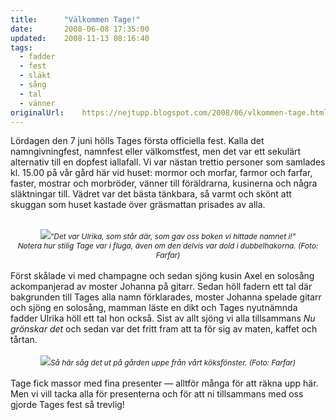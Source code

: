 ```yaml
---
title:		"Välkommen Tage!"
date:		2008-06-08 17:35:00
updated:	2008-11-13 08:16:40
tags: 
  - fadder
  - fest
  - släkt
  - sång
  - tal
  - vänner	
originalUrl:	https://nejtupp.blogspot.com/2008/06/vlkommen-tage.html
---
```


Lördagen den 7 juni hölls Tages första officiella fest. Kalla det namngivningfest, namnfest eller välkomstfest, men det var ett sekulärt alternativ till en dopfest iallafall. Vi var nästan trettio personer som samlades kl. 15.00 på vår gård här vid huset: mormor och morfar, farmor och farfar, faster, mostrar och morbröder, vänner till föräldrarna, kusinerna och några släktningar till. Vädret var det bästa tänkbara, så varmt och skönt att skuggan som huset kastade över gräsmattan prisades av alla.<br><br><div style="text-align: center;"><img src="../../../../img/IMG_1644.JPG"><span style="font-size:85%;"><span style="font-style: italic;">"Det var Ulrika, som står där, som gav oss boken vi hittade namnet i!"<br>Notera hur stilig Tage var i fluga, även om den delvis var dold i dubbelhakorna. (Foto: Farfar)</span></span><br></div><br>Först skålade vi med champagne och sedan sjöng kusin Axel en solosång ackompanjerad av moster Johanna på gitarr. Sedan höll fadern ett tal där bakgrunden till Tages alla namn förklarades, moster Johanna spelade gitarr och sjöng en solosång, mamman läste en dikt och Tages nyutnämnda fadder Ulrika höll ett tal hon också. Sist av allt sjöng vi alla tillsammans <span style="font-style: italic;">Nu grönskar det</span> och sedan var det fritt fram att ta för sig av maten, kaffet och tårtan.<br><br><div style="text-align: center;"><img src="../../../../img/IMG_1666.JPG"><span style="font-size:85%;"><span style="font-style: italic;">Så här såg det ut på gården uppe från vårt köksfönster. (Foto: Farfar)</span></span><br></div><br>Tage fick massor med fina presenter — alltför många för att räkna upp här. Men vi vill tacka alla för presenterna och för att ni tillsammans med oss gjorde Tages fest så trevlig!
<!-- no comments on this post -->